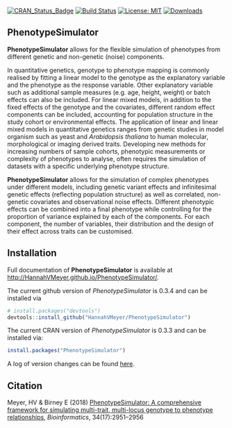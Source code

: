 
<!-- README.md is generated from README.Rmd. Please edit that file -->

[![CRAN\_Status\_Badge](http://www.r-pkg.org/badges/version/PhenotypeSimulator)](https://cran.r-project.org/package=PhenotypeSimulator)
[![Build
Status](https://travis-ci.org/HannahVMeyer/PhenotypeSimulator.svg?branch=master)](https://travis-ci.org/HannahVMeyer/PhenotypeSimulator)
[![License:
MIT](https://img.shields.io/badge/License-MIT-yellow.svg)](https://opensource.org/licenses/MIT)
[![Downloads](http://cranlogs.r-pkg.org/badges/grand-total/PhenotypeSimulator?color=blue)](https://CRAN.R-project.org/package=PhenotypeSimulator)

## <i class="fa fa-map" aria-hidden="true"></i> PhenotypeSimulator

**PhenotypeSimulator** allows for the flexible simulation of phenotypes
from different genetic and non-genetic (noise) components.

In quantitative genetics, genotype to phenotype mapping is commonly
realised by fitting a linear model to the genotype as the explanatory
variable and the phenotype as the response variable. Other explanatory
variable such as additional sample measures (e.g. age, height, weight)
or batch effects can also be included. For linear mixed models, in
addition to the fixed effects of the genotype and the covariates,
different random effect components can be included, accounting for
population structure in the study cohort or environmental effects. The
application of linear and linear mixed models in quantitative genetics
ranges from genetic studies in model organism such as yeast and
*Arabidopsis thaliana* to human molecular, morphological or imaging
derived traits. Developing new methods for increasing numbers of sample
cohorts, phenotypic measurements or complexity of phenotypes to analyse,
often requires the simulation of datasets with a specific underlying
phenotype structure.

**PhenotypeSimulator** allows for the simulation of complex phenotypes
under different models, including genetic variant effects and
infinitesimal genetic effects (reflecting population structure) as well
as correlated, non-genetic covariates and observational noise effects.
Different phenotypic effects can be combined into a final phenotype
while controlling for the proportion of variance explained by each of
the components. For each component, the number of variables, their
distribution and the design of their effect across traits can be
customised.

## <i class="fa fa-rocket" aria-hidden="true"></i> Installation

Full documentation of **PhenotypeSimulator** is available at
<http://HannahVMeyer.github.io/PhenotypeSimulator/>.

The current github version of *PhenotypeSimulator* is 0.3.4 and can be
installed via

``` r
# install.packages("devtools")
devtools::install_github("HannahVMeyer/PhenotypeSimulator")
```

The current CRAN version of *PhenotypeSimulator* is 0.3.3 and can be
installed via:

``` r
install.packages("PhenotypeSimulator")
```

A log of version changes can be found
[here](https://github.com/HannahVMeyer/PhenotypeSimulator/blob/master/NEWS.md).

## <i class="fa fa-pencil" aria-hidden="true"></i> Citation

Meyer, HV & Birney E (2018) [PhenotypeSimulator: A comprehensive
framework for simulating multi-trait, multi-locus genotype to phenotype
relationships](https://doi.org/10.1093/bioinformatics/bty197),
*Bioinformatics*, 34(17):2951–2956
